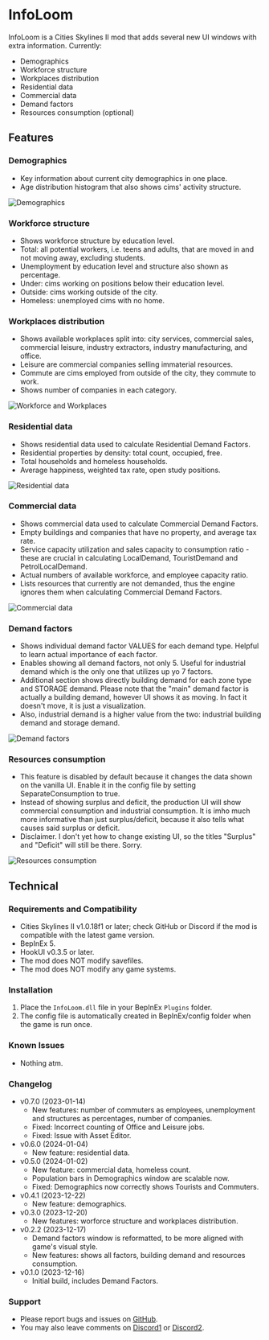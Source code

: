 # InfoLoom
InfoLoom is a Cities Skylines II mod that adds several new UI windows with extra information.
Currently:
- Demographics
- Workforce structure
- Workplaces distribution
- Residential data
- Commercial data
- Demand factors
- Resources consumption (optional)

## Features

### Demographics
- Key information about current city demographics in one place.
- Age distribution histogram that also shows cims' activity structure.

![Demographics](https://raw.githubusercontent.com/infixo/cs2-infoloom/main/docs/demographics.png)

### Workforce structure
- Shows workforce structure by education level.
- Total: all potential workers, i.e. teens and adults, that are moved in and not moving away, excluding students.
- Unemployment by education level and structure also shown as percentage.
- Under: cims working on positions below their education level.
- Outside: cims working outside of the city.
- Homeless: unemployed cims with no home.

### Workplaces distribution
- Shows available workplaces split into: city services, commercial sales, commercial leisure, industry extractors, industry manufacturing, and office.
- Leisure are commercial companies selling immaterial resources.
- Commute are cims employed from outside of the city, they commute to work.
- Shows number of companies in each category.

![Workforce and Workplaces](https://raw.githubusercontent.com/infixo/cs2-infoloom/main/docs/workforce_jobs.png)

### Residential data
- Shows residential data used to calculate Residential Demand Factors.
- Residential properties by density: total count, occupied, free.
- Total households and homeless households.
- Average happiness, weighted tax rate, open study positions.

![Residential data](https://raw.githubusercontent.com/infixo/cs2-infoloom/main/docs/residential.png)

### Commercial data
- Shows commercial data used to calculate Commercial Demand Factors.
- Empty buildings and companies that have no property, and average tax rate.
- Service capacity utilization and sales capacity to consumption ratio - these are crucial in calculating LocalDemand, TouristDemand and PetrolLocalDemand.
- Actual numbers of available workforce, and employee capacity ratio.
- Lists resources that currently are not demanded, thus the engine ignores them when calculating Commercial Demand Factors.

![Commercial data](https://raw.githubusercontent.com/infixo/cs2-infoloom/main/docs/commercial.png)

### Demand factors
- Shows individual demand factor VALUES for each demand type. Helpful to learn actual importance of each factor.
- Enables showing all demand factors, not only 5. Useful for industrial demand which is the only one that utilizes up yo 7 factors.
- Additional section shows directly building demand for each zone type and STORAGE demand. Please note that the "main" demand factor is actually a building demand, however UI shows it as moving. In fact it doesn't move, it is just a visualization.
- Also, industrial demand is a higher value from the two: industrial building demand and storage demand.

![Demand factors](https://raw.githubusercontent.com/infixo/cs2-infoloom/main/docs/demandfactors.png)

### Resources consumption
- This feature is disabled by default because it changes the data shown on the vanilla UI. Enable it in the config file by setting SeparateConsumption to true.
- Instead of showing surplus and deficit, the production UI will show commercial consumption and industrial consumption. It is imho much more informative than just surplus/deficit, because it also tells what causes said surplus or deficit.
- Disclaimer. I don't yet how to change existing UI, so the titles "Surplus" and "Deficit" will still be there. Sorry.

![Resources consumption](https://raw.githubusercontent.com/infixo/cs2-infoloom/main/docs/consumption.png)

## Technical

### Requirements and Compatibility
- Cities Skylines II v1.0.18f1 or later; check GitHub or Discord if the mod is compatible with the latest game version.
- BepInEx 5.
- HookUI v0.3.5 or later.
- The mod does NOT modify savefiles.
- The mod does NOT modify any game systems.

### Installation
1. Place the `InfoLoom.dll` file in your BepInEx `Plugins` folder.
2. The config file is automatically created in BepInEx/config folder when the game is run once.

### Known Issues
- Nothing atm.

### Changelog
- v0.7.0 (2023-01-14)
  - New features: number of commuters as employees, unemployment and structures as percentages, number of companies.
  - Fixed: Incorrect counting of Office and Leisure jobs.
  - Fixed: Issue with Asset Editor.
- v0.6.0 (2024-01-04)
  - New feature: residential data.
- v0.5.0 (2024-01-02)
  - New feature: commercial data, homeless count.
  - Population bars in Demographics window are scalable now.
  - Fixed: Demographics now correctly shows Tourists and Commuters.
- v0.4.1 (2023-12-22)
  - New feature: demographics.
- v0.3.0 (2023-12-20)
  - New features: worforce structure and workplaces distribution.
- v0.2.2 (2023-12-17)
  - Demand factors window is reformatted, to be more aligned with game's visual style.
  - New features: shows all factors, building demand and resources consumption.
- v0.1.0 (2023-12-16)
  - Initial build, includes Demand Factors.

### Support
- Please report bugs and issues on [GitHub](https://github.com/Infixo/CS2-InfoLoom).
- You may also leave comments on [Discord1](https://discord.com/channels/1169011184557637825/1185664314401632306) or [Discord2](https://discord.com/channels/1024242828114673724/1185672922212347944).
